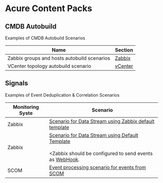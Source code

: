 # Acure Content Packs

## CMDB Autobuild

Examples of CMDB Autobuild Scenarios

| Name                                            | Section                                                                         |
|-------------------------------------------------|----------------------------------------                                         |
| Zabbix groups and hosts autobuild scenarios     | [Zabbix](./CMDB%20Autobuild/Zabbix/)                                            |
| VCenter topology autobuild scenario             | [vCenter](./CMDB%20Autobuild/vCenter/)                                          |


## Signals

Examples of Event Deduplication & Correlation Scenarios

| Monitoring Syste   | Scenario                                                                                                     |
|--------------------|----------------------------------------|
| Zabbix             | [Scenario for Data Stream using Zabbix default template](./Signals/Zabbix%20Default%20Signal%20Processor.txt)|
| Zabbix             | [Scenario for Data Stream using Default Template](./Signals/Zabbix%20Webhook%20Signal%20Processor.txt)<br><br><Zabbix should be configured to send events as [WebHook](https://docs.acure.io/current/en/solutions/integrations/#example-of-zabbix-integration-via-webhook).|
| SCOM               | [Event processing scenario for events from SCOM](./Signals/SCOM%20Signals%20processor.txt)                   |

